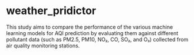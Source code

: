 # weather_pridictor
This study aims to compare the performance of the various machine learning models for AQI prediction by evaluating them against different pollutant data (such as PM2.5, PM10, NO₂, CO, SO₂, and O₃) collected from air quality monitoring stations.
